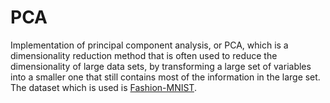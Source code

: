 # PCA

Implementation of principal component analysis, or PCA, which is a dimensionality reduction method that is often used to reduce the dimensionality of large data sets, by transforming a large set of variables into a smaller one that still contains most of the information in the large set.  
The dataset which is used is [Fashion-MNIST](https://www.kaggle.com/datasets/zalando-research/fashionmnist).

